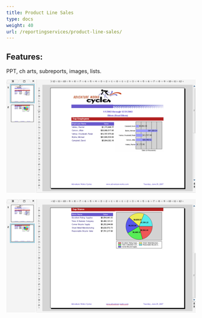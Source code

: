 ```yaml
---
title: Product Line Sales
type: docs
weight: 40
url: /reportingservices/product-line-sales/
---
```


## **Features:**
PPT, ch arts, subreports, images, lists. 

![todo:image_alt_text](product-line-sales_1.png)




![todo:image_alt_text](product-line-sales_2.png)
